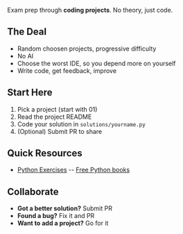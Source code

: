 Exam prep through **coding projects**. No theory, just code.

## The Deal

- Random choosen projects, progressive difficulty
- No AI
- Choose the worst IDE, so you depend more on yourself
- Write code, get feedback, improve

## Start Here

1. Pick a project (start with 01)
2. Read the project README
3. Code your solution in `solutions/yourname.py`
4. (Optional) Submit PR to share

## Quick Resources

- [Python Exercises](https://www.reddit.com/r/learnpython/comments/zb92nc/comment/iyqc48u/?utm_source=share&utm_medium=web3x&utm_name=web3xcss&utm_term=1&utm_content=share_button)
  -- [Free Python books](https://www.reddit.com/r/Python/comments/anfdyh/free_python_books/?utm_source=share&utm_medium=web3x&utm_name=web3xcss&utm_term=1&utm_content=share_button)

## Collaborate

- **Got a better solution?** Submit PR
- **Found a bug?** Fix it and PR
- **Want to add a project?** Go for it
